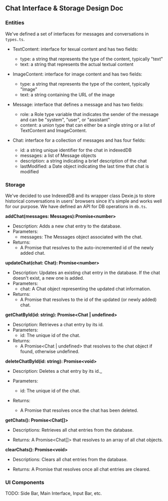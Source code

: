 ## Chat Interface & Storage Design Doc

### Entities
We've defined a set of interfaces for messages and conversations in `types.ts`.

- TextContent: interface for texual content and has two fields:
   - type: a string that represents the type of the content, typically "text"
   - text: a string that represents the actual textual content

- ImageContent: interface for image content and has two fields:
   - type: a string that represents the type of the content, typically "Image"
   - text: a string containing the URL of the image

- Message: interface that defines a message and has two fields:
    - role: a Role type variable that indicates the sender of the message and can be "system", "user", or "assistant"
    - content: a union type that can either be a single string or a list of TextContent and ImageContent.

- Chat: interface for a collection of messages and has four fields:
  - id: a string unique identifier for the chat in indexedDB
  - messages: a list of Message objects
  - description: a string indicating a brief description of the chat
  - lastModified: a Date object indicating the last time that chat is modified


### Storage
We've decided to use IndexedDB and its wrapper class Dexie.js to store historical conversations in users' browsers since it's simple and works well for our purpose. We have defined an API for DB operations in `db.ts`.

**addChat(messages: Messages):Promise\<number>**
- Description: Adds a new chat entry to the database.
- Parameters:
    - messages: The Messages object associated with the chat.
- Returns:
    - A Promise<number> that resolves to the auto-incremented id of the newly added chat.

**updateChat(chat: Chat): Promise\<number>**
- Description: Updates an existing chat entry in the database. If the chat doesn't exist, a new one is added.
- Parameters:
    - chat: A Chat object representing the updated chat information.
- Returns:
    - A Promise<number> that resolves to the id of the updated (or newly added) chat.

**getChatById(id: string): Promise\<Chat | undefined>**
- Description: Retrieves a chat entry by its id.
- Parameters:
    - id: The unique id of the chat.
- Returns:
    - A Promise<Chat | undefined> that resolves to the chat object if found, otherwise undefined.

**deleteChatById(id: string): Promise\<void>**
- Description: Deletes a chat entry by its id._

- Parameters:
    - id: The unique id of the chat.
- Returns:
    - A Promise<void> that resolves once the chat has been deleted.

**getChats(): Promise\<Chat[]>**
- Descriptions: Retrieves all chat entries from the database.

- Returns: A Promise<Chat[]> that resolves to an array of all chat objects.

**clearChats(): Promise\<void>**
- Descriptions: Clears all chat entries from the database.

- Returns: A Promise<void> that resolves once all chat entries are cleared.


### UI Components
TODO: Side Bar, Main Interface, Input Bar, etc.